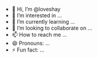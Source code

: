 - 👋 Hi, I’m @loveshay
- 👀 I’m interested in ...
- 🌱 I’m currently learning ...
- 💞️ I’m looking to collaborate on ...
- 📫 How to reach me ...
- 😄 Pronouns: ...
- ⚡ Fun fact: ...

<!---
loveshay/loveshay is a ✨ special ✨ repository because its `README.md` (this file) appears on your GitHub profile.
You can click the Preview link to take a look at your changes.
--->
